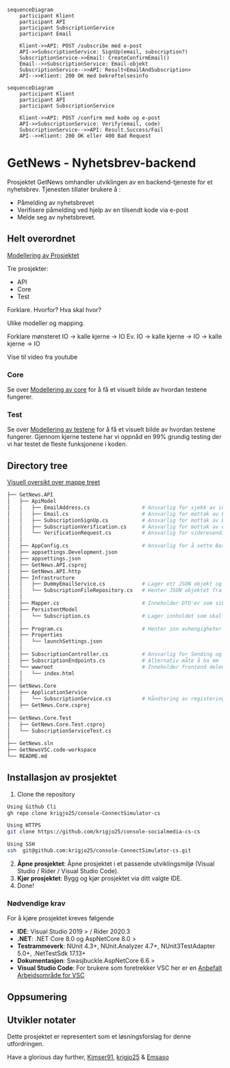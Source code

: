 <!--? Hvordan ser dette ut? 

## 📌 Introduksjon til prosjektet og læringsoppsummering

Velkommen som utvikler på Terje sitt prosjekt! Dette prosjektet er en modulbasert, 
objektorientert webapplikasjon hvor hovedmålet er å håndtere nyhetsabonnement (typisk e-postbasert) med registrering, 
verifisering og statusadministrasjon. 

Alt er strukturert for å være utvidbart og lett å vedlikeholde, 
og koden er skrevet etter prinsipper som **Pure Code** og tydelig separasjon av ansvar.

### 🔍 Hva vi har lært så langt

1. **Objektorientering og strukturering av kode**
   - Vi har laget egne domeneklasser som `EmailAddress`, `Subscription`, `Email`, og `SubscriptionService`.
   - Dette gir god kapsling av logikk og gjør det lettere å endre én del uten å påvirke resten.

2. **Validering og flytkontroll**
   - `EmailAddress` har en `IsValid()`-metode for enkel og gjenbrukbar validering.
   - `SubscriptionService.SignUp()` håndterer ulike tilstander (`SignedUp`, `Verified`, `Unsubscribed`) 
   med tydelig flyt basert på `SubscriptionStatus` enum.

3. **Bruk av `Result<T>`-mønster**
   - Alle operasjoner returnerer et `Result<T>`-objekt som enten representerer en suksess (`Ok`) eller en feil (`Fail`). 
   Dette gir forutsigbar og ryddig feilbehandling.

4. **Testbar og ren kode**
   - Vi har jobbet med å gjøre logikken uavhengig av infrastruktur som database og e-postserver, 
   slik at den kan testes isolert.
   - Eksempel: `Email.CreateConfirmEmail()` er bare en fabrikkmetode som returnerer et `Email`-objekt, 
   uten å faktisk sende noe.

---

## 🧠 Viktige punkter i arkitekturen

- **Tydelig separasjon av ansvar**  
  Domenelogikken ligger i `Core.DomainModel`. 
  Ingen sideeffekter (som database eller e-post) skjer her – det gjør koden enklere å forstå og teste.

- **Statemachine-lignende tilnærming**  
  `Subscription.Status` styres og oppdateres eksplisitt. F.eks. hvis brukeren er `Unsubscribed`, 
  endrer vi status til `SignedUp` og genererer en ny verifiseringskode med `RegenerateVerificationCode()`.

- **Immutable design med kontrollert mutasjon**  
  De fleste egenskaper i modellene er `get; private set;`, 
  og kan kun endres via dedikerte metoder som `ChangeStatus()` og `Verify()`.

---

## 🔄 Hvis vi vil bruke database eller sende ekte e-post

### 💾 Persistens (database)
Hvis vi ønsker å lagre eller hente `Subscription`-data fra en database, vil man koble seg på her:
- **Inngangspunkt:** `SubscriptionService.SignUp()`
- **Hva du må gjøre:** I stedet for å jobbe direkte med `Subscription? subscription` som et parameter, 
må du hente det fra en database basert på `emailAddressStr` hvis den finnes – og lagre endringer tilbake igjen etterpå.

```csharp
// Eksempel på hvor man ville koblet på
data subscription = subscriptionRepository.FindByEmail(emailAddressStr); // ny kode
```

### 📧 Ekte e-postutsendelse
Hvis du vil sende ekte e-post i stedet for å bare generere `Email`-objekter:
- **Inngangspunkt:** Etter `Email.CreateConfirmEmail(...)` i `SubscriptionService.SignUp()`
- **Hva du må gjøre:** Kall et `IEmailSender.Send(Email mail)`-interface eller liknende som implementeres med f.eks. SMTP.

```csharp
var mail = Email.CreateConfirmEmail(...);
emailSender.Send(mail); // ny kode
```

---

## 📆 Sekvensdiagram og forklaring

### A: Tegne abonnement (`POST /subscribe`)
-->
```mermaid
sequenceDiagram
    participant Klient
    participant API
    participant SubscriptionService
    participant Email

    Klient->>API: POST /subscribe med e-post
    API->>SubscriptionService: SignUp(email, subscription?)
    SubscriptionService->>Email: CreateConfirmEmail()
    Email-->>SubscriptionService: Email-objekt
    SubscriptionService-->>API: Result<EmailAndSubscription>
    API-->>Klient: 200 OK med bekreftelsesinfo
```
<!--
**Forklaring:**
- Klienten sender en forespørsel til API-et med e-post.
- API-et sender kall til `SubscriptionService.SignUp()`.
- Hvis e-posten er gyldig og ny/ikke-verifisert, genereres en verifiseringskode og en bekreftelses-e-post via `Email.CreateConfirmEmail()`.
- Resultatet returneres til klienten som en bekreftelse.

### B: Bekrefte abonnement (`POST /confirm`)
-->
```mermaid
sequenceDiagram
    participant Klient
    participant API
    participant SubscriptionService

    Klient->>API: POST /confirm med kode og e-post
    API->>SubscriptionService: Verify(email, code)
    SubscriptionService-->>API: Result.Success/Fail
    API-->>Klient: 200 OK eller 400 Bad Request
```
<!--
**Forklaring:**
- Klienten sender verifiseringskode og e-post.
- API-et sender dette til `SubscriptionService.Verify()`.
- Hvis koden stemmer, markeres abonnementet som verifisert.
- Resultatet returneres til klienten.


## 📦 Oppsummering

Prosjektet er bygd opp for å være fleksibelt og testbart. Du kan lett plugge inn databaser og e-postsystemer uten å endre domenelogikken. 
Dette gir deg som utvikler et solid utgangspunkt for å bygge videre eller koble opp ekte tjenester etter behov.

Velkommen på laget – og spør gjerne hvis noe er uklart!

-->



#   GetNews - Nyhetsbrev-backend
Prosjektet GetNews omhandler utviklingen av en backend-tjeneste for et nyhetsbrev.
Tjenesten tillater brukere å :
* Påmelding av nyhetsbrevet
* Verifisere påmelding ved hjelp av en tilsendt kode via e-post
* Melde seg av nyhetsbrevet.

## Helt overordnet
[Modellering av Prosjektet](./model/getnews.md)

<!--?  Hva synes dere om denne endringen?
Prosjektet er delt inn i tre hovedkomponenter:
* **API**: Ansvarlig for grensesnitt mot eksterne systemer/frontend
* **Core**: Inneholder kjernelogikken og forretningsreglene
* **Test**: Omfatter enhetstester og integrasjonstester.

### Dataflyt og mønstere
Systemet benytter et mønster for dataflyt som kan visualiseres som:
```mermaid
%% Input/Output(IO) -> Kall til kjerne -> IO
Denne [linken]() Inneholder en mer detaljert forklaring av dataflyten.

```
### Core-laget
[Modellering av hvordan Core fungerer sammen](./model/core.md)
Dette laget implementerer all forretningslogikk for håndtering av abonnementer, verifisering og avmelding

### Test-laget
Se [Modellering av testene](./model/testModel.md) for en visuell oversikt over teststrukturen.
Vårt testregime har oppnådd en testdekning på 99% i kjernelaget, noe som sikrer robusthet og kvalitet i de fleste funksjoner.
-->

Tre prosjekter: 
- API
- Core
- Test

Forklare. Hvorfor? Hva skal hvor?

Ulike modeller og mapping. 

Forklare mønsteret IO -> kalle kjerne -> IO
Ev. IO -> kalle kjerne -> IO -> kalle kjerne -> IO

Vise til video fra youtube



### Core
Se over [Modellering av core](./model/core.md) for å få et visuelt bilde av hvordan testene fungerer.

### Test
Se over [Modellering av testene](./model/testModel.md) for å få et visuelt bilde av hvordan testene fungerer.
Gjennom kjerne testene har vi oppnåd en 99% grundig testing der vi har testet de fleste funksjonene i koden.

##  Directory tree
[Visuell oversikt over mappe treet](./model/tree.md)

```sh
├── GetNews.API
│   ├── ApiModel
│   │   ├── EmailAddress.cs                 # Ansvarlig for sjekk av inn skrevet Emailadresse
│   │   ├── Email.cs                        # Ansvarlig for mottak av Email innhold fra frontend
│   │   ├── SubscriptionSignUp.cs           # Ansvarlig for mottak av Emailadresse for sjekk i Backend
│   │   ├── SubscriptionVerification.cs     # Ansvarlig for mottak av emailadressen og verificationCode
│   │   └── VerificationRequest.cs          # Ansvarlig for videresending av emailadressen og verifikasjonskoden til backend
│   │
│   ├── AppConfig.cs                        # Ansvarlig for å sette BasePath for fillagring
│   ├── appsettings.Development.json
│   ├── appsettings.json
│   ├── GetNews.API.csproj
│   ├── GetNews.API.http
│   ├── Infrastructure
│   │   ├── DummyEmailService.cs            # Lager ett JSON objekt og lagrer det som en fil i Subscription mappen
│   │   └── SubscriptionFileRepository.cs   # Henter JSON objektet fra Riktig fil bestemt av Emailadressen som blir sendt med fra UI
│   │
│   ├── Mapper.cs                           # Inneholder DTO'er som sikrer at riktig dataflyt og at kun ønsket del av JSON ovjektet kommer dit det skal
│   ├── PersistentModel
│   │   └── Subscription.cs                 # Lager innholdet som skal lagres i "Emailen" som blir laget av DummyEmailService.cs
│   │
│   ├── Program.cs                          # Henter inn avhengigheter og lytter etter API kall via MapPost
│   ├── Properties
│   │   └── launchSettings.json
│   │
│   ├── SubscriptionController.cs           # Ansvarlig for Sending og mottak av informasjon til Backend
│   ├── SubscriptionEndpoints.cs            # Alternativ måte å ha em  Router til API om en ønsker (mer dynamisk og ryddigere enn å legge alt i Program) 
│   └── wwwroot                             # Inneholder frontend delen av prosjektet
│   │   └── index.html
│   │
├── GetNews.Core
│   ├── ApplicationService
│   │   └── SubscriptionService.cs          # Håndtering av registering, vertifisering og avmelding
│   ├── GetNews.Core.csproj
│
├── GetNews.Core.Test
│   ├── GetNews.Core.Test.csproj
│   └── SubscriptionServiceTest.cs        
│
├── GetNews.sln
├── GetNewsVSC.code-workspace
└── README.md
```
##  Installasjon av prosjektet
1. Clone the repository
```sh
Using Github Cli
gh repo clone krigjo25/console-ConnectSimulator-cs

Using HTTPS
git clone https://github.com/krigjo25/console-socialmedia-cs-cs

Using SSH
ssh  git@github.com:krigjo25/console-ConnectSimulator-cs.git

```
2.  **Åpne prosjektet**: Åpne prosjektet i et passende utviklingsmiljø (Visual Studio / Rider / Visual Studio Code).
3.  **Kjør prosjektet**: Bygg og kjør prosjektet via ditt valgte IDE.
4. Done!

### Nødvendige krav
For å kjøre prosjektet kreves følgende
* **IDE**: Visual Studio 2019 > / Rider 2020.3
* **.NET**: .NET Core 8.0  og AspNetCore 8.0 >
* **Testrammeverk**:  NUnit 4.3+, NUnit.Analyzer 4.7+, NUnit3TestAdapter 5.0+, .NetTestSdk 17.13+
* **Dokumentasjon**: Swasjbuckle.AspNetCore 6.6 >
* **Visual Studio Code**: For brukere som foretrekker VSC her er en [Anbefalt Arbeidsområde for VSC](https://vscode.dev/profile/github/4c4bde0a91b6c89df4bdfc6f5f022189)

## Oppsumering
<!--? Hva synes dere om denne implementasjonen av oppsumering?
Gjennom prosjektet har det vært utfordrende å forstå herakiet, og sette seg inn i hvordan fungerer koden. 
Vi løste det med å lage diagrammer som viser mappe herakiet, modellering av klassene, og deres ansvar ved bruk av klasse diagram.
I begynnelsen har det vært en utfordring  med team dynamikk, og tenke som en enhet. Dette løste vi med å ha struktur i koden og spille spill på fredager  30 min -1t,
der vi øver på kommunikasjon og team building. -->

##  Utvikler notater
Dette prosjektet er representert som et løsningsforslag for denne utfordringen.

Have a glorious day further,
[Kimser91](https://github.com/Kimser91), [krigjo25](https://github.com/krigjo25) & [Emsaso](https://github.com/emsaso)
